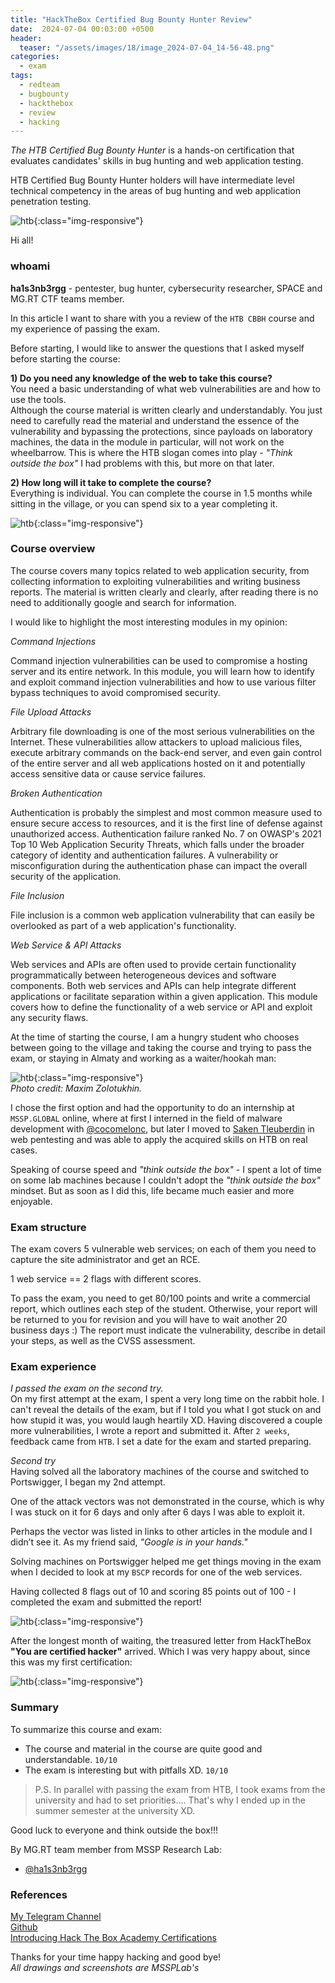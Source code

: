 ```yaml
---
title: "HackTheBox Certified Bug Bounty Hunter Review"
date:  2024-07-04 00:03:00 +0500
header:
  teaser: "/assets/images/18/image_2024-07-04_14-56-48.png"
categories: 
  - exam
tags:
  - redteam
  - bugbounty
  - hackthebox
  - review
  - hacking
---
```


*The HTB Certified Bug Bounty Hunter* is a hands-on certification that evaluates candidates' skills in bug hunting and web application testing.     

HTB Certified Bug Bounty Hunter holders will have intermediate level technical competency in the areas of bug hunting and web application penetration testing.    

![htb](/assets/images/18/image_2024-07-04_17-56-22.png){:class="img-responsive"}      

Hi all!

### whoami

**ha1s3nb3rgg** - pentester, bug hunter, cybersecurity researcher, SPACE and MG.RT CTF teams member.     

In this article I want to share with you a review of the `HTB CBBH` course and my experience of passing the exam.     

Before starting, I would like to answer the questions that I asked myself before starting the course:    


**1) Do you need any knowledge of the web to take this course?**     
You need a basic understanding of what web vulnerabilities are and how to use the tools.   
Although the course material is written clearly and understandably. You just need to carefully read the material and understand the essence of the vulnerability and bypassing the protections, since payloads on laboratory machines, the data in the module in particular, will not work on the wheelbarrow. This is where the HTB slogan comes into play - *"Think outside the box"* I had problems with this, but more on that later.    

**2) How long will it take to complete the course?**     
Everything is individual. You can complete the course in 1.5 months while sitting in the village, or you can spend six to a year completing it.     

![htb](/assets/images/18/image_2024-07-04_14-55-07.png){:class="img-responsive"}      

### Course overview

The course covers many topics related to web application security, from collecting information to exploiting vulnerabilities and writing business reports. The material is written clearly and clearly, after reading there is no need to additionally google and search for information.      

I would like to highlight the most interesting modules in my opinion:     

*Command Injections*     

Command injection vulnerabilities can be used to compromise a hosting server and its entire network. In this module, you will learn how to identify and exploit command injection vulnerabilities and how to use various filter bypass techniques to avoid compromised security.      

*File Upload Attacks*    

Arbitrary file downloading is one of the most serious vulnerabilities on the Internet. These vulnerabilities allow attackers to upload malicious files, execute arbitrary commands on the back-end server, and even gain control of the entire server and all web applications hosted on it and potentially access sensitive data or cause service failures.     

*Broken Authentication*     

Authentication is probably the simplest and most common measure used to ensure secure access to resources, and it is the first line of defense against unauthorized access. Authentication failure ranked No. 7 on OWASP's 2021 Top 10 Web Application Security Threats, which falls under the broader category of identity and authentication failures. A vulnerability or misconfiguration during the authentication phase can impact the overall security of the application.    

*File Inclusion*     

File inclusion is a common web application vulnerability that can easily be overlooked as part of a web application's functionality.    

*Web Service & API Attacks*     

Web services and APIs are often used to provide certain functionality programmatically between heterogeneous devices and software components. Both web services and APIs can help integrate different applications or facilitate separation within a given application. This module covers how to define the functionality of a web service or API and exploit any security flaws.     

At the time of starting the course, I am a hungry student who chooses between going to the village and taking the course and trying to pass the exam, or staying in Almaty and working as a waiter/hookah man:     

![htb](/assets/images/18/almaty.jpg){:class="img-responsive"}      
*Photo credit: Maxim Zolotukhin.*     

I chose the first option and had the opportunity to do an internship at `MSSP.GLOBAL` online, where at first I interned in the field of malware development with [@cocomelonc](https://cocomelonc.github.io/), but later I moved to [Saken Tleuberdin](https://www.linkedin.com/in/st0301/) in web pentesting and was able to apply the acquired skills on HTB on real cases.     

Speaking of course speed and *"think outside the box"* - I spent a lot of time on some lab machines because I couldn't adopt the *"think outside the box"* mindset. But as soon as I did this, life became much easier and more enjoyable.      

### Exam structure
The exam covers 5 vulnerable web services; on each of them you need to capture the site administrator and get an RCE.     

1 web service == 2 flags with different scores.     

To pass the exam, you need to get 80/100 points and write a commercial report, which outlines each step of the student. Otherwise, your report will be returned to you for revision and you will have to wait another 20 business days :) The report must indicate the vulnerability, describe in detail your steps, as well as the CVSS assessment.     

### Exam experience

*I passed the exam on the second try.*      
On my first attempt at the exam, I spent a very long time on the rabbit hole. I can't reveal the details of the exam, but if I told you what I got stuck on and how stupid it was, you would laugh heartily XD. Having discovered a couple more vulnerabilities, I wrote a report and submitted it.
After `2 weeks`, feedback came from `HTB`. I set a date for the exam and started preparing.     

*Second try*    
Having solved all the laboratory machines of the course and switched to Portswigger, I began my 2nd attempt.    

One of the attack vectors was not demonstrated in the course, which is why I was stuck on it for 6 days and only after 6 days I was able to exploit it.      

Perhaps the vector was listed in links to other articles in the module and I didn’t see it. As my friend said, *"Google is in your hands."*     

Solving machines on Portswigger helped me get things moving in the exam when I decided to look at my `BSCP` records for one of the web services.     

Having collected 8 flags out of 10 and scoring 85 points out of 100 - I completed the exam and submitted the report!      

![htb](/assets/images/18/photo_2024-06-07_03-14-04.jpg){:class="img-responsive"}      

After the longest month of waiting, the treasured letter from HackTheBox **"You are certified hacker"** arrived. Which I was very happy about, since this was my first certification:     

![htb](/assets/images/18/photo_2024-06-21_21-31-41.jpg){:class="img-responsive"}      

### Summary

To summarize this course and exam:    
- The course and material in the course are quite good and understandable. `10/10`      
- The exam is interesting but with pitfalls XD. `10/10`     

> P.S. In parallel with passing the exam from HTB, I took exams from the university and had to set priorities.... That's why I ended up in the summer semester at the university XD.

Good luck to everyone and think outside the box!!!

By MG.RT team member from MSSP Research Lab:      

- [@ha1s3nb3rgg](https://x.com/walterw95385335)     

### References

[My Telegram Channel](https://t.me/ha1s3nlights)      
[Github](https://github.com/ha1s3nb3rgg)     
[Introducing Hack The Box Academy Certifications](https://www.hackthebox.com/blog/hack-the-box-academy-certifications)     

Thanks for your time happy hacking and good bye!         
*All drawings and screenshots are MSSPLab's*       
